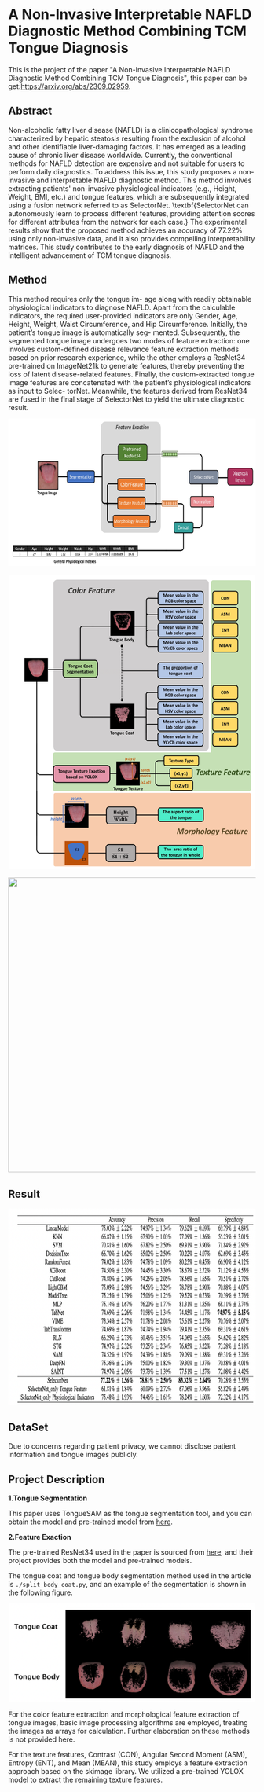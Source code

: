 # A Non-Invasive Interpretable NAFLD Diagnostic Method Combining TCM Tongue Diagnosis
This is the project of the paper "A Non-Invasive Interpretable NAFLD Diagnostic Method Combining TCM Tongue Diagnosis", this paper can be get:https://arxiv.org/abs/2309.02959.

## Abstract

Non-alcoholic fatty liver disease (NAFLD) is a clinicopathological syndrome characterized by hepatic steatosis resulting from the exclusion of alcohol and other identifiable liver-damaging factors. It has emerged as a leading cause of chronic liver disease worldwide. Currently, the conventional methods for NAFLD detection are expensive and not suitable for users to perform daily diagnostics. To address this issue, this study proposes a non-invasive and interpretable NAFLD diagnostic method. This method involves extracting patients' non-invasive physiological indicators (e.g., Height, Weight, BMI, etc.) and tongue features, which are subsequently integrated using a fusion network referred to as SelectorNet. \textbf{SelectorNet can autonomously learn to process different features, providing attention scores for different attributes from the network for each case.} The experimental results show that the proposed method achieves an accuracy of 77.22\% using only non-invasive data, and it also provides compelling interpretability matrices. This study contributes to the early diagnosis of NAFLD and the intelligent advancement of TCM tongue diagnosis.

## Method

This method requires only the tongue im- age along with readily obtainable physiological indicators to diagnose NAFLD. Apart from the calculable indicators, the required user-provided indicators are only Gender, Age, Height, Weight, Waist Circumference, and Hip Circumference. Initially, the patient’s tongue image is automatically seg- mented. Subsequently, the segmented tongue image undergoes two modes of feature extraction: one involves custom-defined disease relevance feature extraction methods based on prior research experience, while the other employs a ResNet34 pre-trained on ImageNet21k to generate features, thereby preventing the loss of latent disease-related features. Finally, the custom-extracted tongue image features are concatenated with the patient’s physiological indicators as input to Selec- torNet. Meanwhile, the features derived from ResNet34 are fused in the final stage of SelectorNet to yield the ultimate diagnostic result.

<p align="center">
    <img src="https://github.com/cshan-github/SelectorNet/blob/main/0.jpg" width="600" height="300">
  
<p align="center">
    <img src="https://github.com/cshan-github/SelectorNet/blob/main/1.jpg" width="500" height="600">

<p align="center">
    <img src="https://github.com/cshan-github/SelectorNet/blob/main/2.jpg" width="800" height="600">

## Result 

<p align="center">
    <img src="https://github.com/cshan-github/SelectorNet/blob/main/result.jpg" width="800" height="400">

## DataSet

Due to concerns regarding patient privacy, we cannot disclose patient information and tongue images publicly.

## Project Description

**1.Tongue Segmentation**

This paper uses TongueSAM as the tongue segmentation tool, and you can obtain the model and pre-trained model from [here](https://github.com/cshan-github/TongueSAM).

**2.Feature Exaction**

The pre-trained ResNet34 used in the paper is sourced from [here](https://github.com/WZMIAOMIAO/deep-learning-for-image-processing/tree/master/pytorch_classification/Test5_resnet), and their project provides both the model and pre-trained models.

The tongue coat and tongue body segmentation method used in the article is ```./split_body_coat.py```, and an example of the segmentation is shown in the following figure.

<p align="center">
    <img src="https://github.com/cshan-github/SelectorNet/blob/main/3.jpg" width="500" height="200">

For the color feature extraction and morphological feature extraction of tongue images, basic image processing algorithms are employed, treating the images as arrays for calculation. Further elaboration on these methods is not provided here.

For the texture features, Contrast (CON), Angular Second Moment (ASM), Entropy (ENT), and Mean (MEAN), this study employs a feature extraction approach based on the skimage library. We utilized a pre-trained YOLOX model to extract the remaining texture features.
